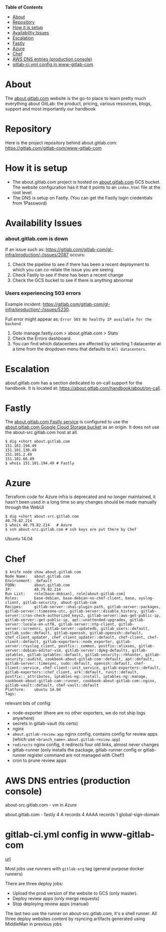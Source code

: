 <!-- markdown-toc start - Don't edit this section. Run M-x markdown-toc-refresh-toc -->
**Table of Contents**

- [About](#about)
- [Repository](#repository)
- [How it is setup](#how-it-is-setup)
- [Availability Issues](#availability-issues)
- [Escalation](#escalation)
- [Fastly](#fastly)
- [Azure](#azure)
- [Chef](#chef)
- [AWS DNS entries (production console)](#aws-dns-entries-production-console)
- [gitlab-ci.yml config in www-gitlab-com](#gitlab-ciyml-config-in-www-gitlab-com)

<!-- markdown-toc end -->

# About #
The [about.gitlab.com](https://gitlab.com/gitlab-com/www-gitlab-com) website is the go-to place to learn pretty much everything about GitLab: the product, pricing, various resources, blogs, support and most importantly our handbook 

# Repository #
Here is the project repository behind about.gitlab.com: https://gitlab.com/gitlab-com/www-gitlab-com

# How it is setup #
- The about.gitlab.com project is hosted on [about.gitlab.com](https://console.cloud.google.com/storage/browser/about.gitlab.com?forceOnBucketsSortingFiltering=false&authuser=1&folder=&organizationId=&project=gitlab-production) GCS bucket. The website configuration has it that it points to an `index.html` file at the root level. 
- The DNS is setup on Fastly. (You can get the Fastly login credentials from 1Password)

# Availability Issues #

### about.gitlab.com is down
If an issue such as: https://gitlab.com/gitlab-com/gl-infra/production/-/issues/2087 occurs:

1. Check the pipeline to see if there has been a recent deployment to which you can co-relate the issue you are seeing
2. Check Fastly to see if there has been a recent change
3. Check the GCS bucket to see if there is anything abnormal

### Users experiencing 503 errors

Example incident: https://gitlab.com/gitlab-com/gl-infra/production/-/issues/5230.

Full error might appear as: `Error 503 No healthy IP available for the backend`

1. Goto manage.fastly.com > about.gitlab.com > Stats
1. Check the Errors dashboard.
1. You can find which datacenters are affected by selecting 1 datacenter at a time from the dropdown menu that defaults to `All datacenters`.

# Escalation #

about.gitlab.com has a section dedicated to on-call support for the handbook. It is located at: https://about.gitlab.com/handbook/about/on-call.

# Fastly #

The [about.gitlab.com Fastly service](https://manage.fastly.com/configure/services/652MHuIME217ZATbh7vFWC)
is configured to use the [about.gitlab.com Google Cloud Storage bucket](https://console.cloud.google.com/storage/browser/about.gitlab.com?project=gitlab-production)
as an origin. It does not use the about-src.gitlab.com host at all.

```
$ dig +short about.gitlab.com
151.101.194.49
151.101.130.49
151.101.2.49
151.101.66.49
$ whois 151.101.194.49 # Fastly
```

# Azure #

Terraform code for Azure infra is deprecated and no longer maintained, it hasn't been used in a long time so any changes should be made manually through the WebUI

```
$ dig +short about-src.gitlab.com
40.79.82.214
$ whois 40.79.82.214   # Azure
$ ssh about-src.gitlab.com # ssh keys are put there by Chef

```

Ubuntu 14.04


# Chef #


```
$ knife node show about.gitlab.com
Node Name:   about.gitlab.com
Environment: _default
FQDN:        about.gitlab.com
IP:          40.79.82.214
Run List:    role[base-debian], role[about-gitlab-com]
Roles:       base-debian, base-debian-no-chef-client, base, syslog-client, gitlab-security, about-gitlab-com
Recipes:     gitlab-server::ohai-plugin-path, gitlab-server::packages, gitlab-server::timezone-utc, gitlab-server::disable_history, gitlab-server::cron-check-authorized_keys2, gitlab-server::aws-get-public-ip, gitlab-server::get-public-ip, apt::unattended-upgrades, gitlab-server::locale-en-utf8, gitlab-server::ntp-client, gitlab-server::screenrc, gitlab-server::updatedb, gitlab_users::default, gitlab_sudo::default, gitlab-openssh, gitlab-openssh::default, chef_client_updater, chef_client_updater::default, chef-client, chef-client::default, gitlab-exporters::node_exporter, gitlab-server::rsyslog_client, postfix::_common, postfix::aliases, gitlab-server::debian-editor-vim, gitlab-server::dpkg-defaults, gitlab-iptables, gitlab-iptables::default, gitlab-security::rkhunter, gitlab-security::auditd, cookbook-about-gitlab-com::default, apt::default, gitlab-server::timesync, sudo::default, openssh::default, chef-client::service, chef-client::init_service, gitlab-exporters::default, gitlab-exporters::chef_client, ark::default, runit::default, postfix::_attributes, iptables-ng::install, iptables-ng::manage, cookbook-about-gitlab-com::runner, cookbook-about-gitlab-com::nginx, gitlab-vault::default, chef-vault::default
Platform:    ubuntu 14.04
Tags:
```

relevant bits of config:
- node-exporter (there are no other exporters, we do not ship logs anywhere)
- secrets in gitlab-vault (tls certs)
- nginx
- `about.gitlab-review.app` nginx config, contains config for review apps (which use `<branch_name>.about.gitlab-review.app`)
- `redirects` nginx config, it redirects four old links, almost never changes
- gitlab-runner (only installs the package, gitlab-runner config or gitlab-runner register command are not managed with Chef!)
- cron to prune review apps

# AWS DNS entries (production console) #

about-src.gitlab.com - vm in Azure

about.gitlab.com - fastly
4 A records
4 AAAA records
1 global-sign-domain

# gitlab-ci.yml config in www-gitlab-com #

[url](https://gitlab.com/gitlab-com/www-gitlab-com/blob/master/.gitlab-ci.yml)

Most jobs use runners with `gitlab-org` tag (general purpose docker runners)

There are three deploy jobs:

- Upload the prod version of the website to GCS (only master).
- Deploy review apps (only merge requests)
- Stop deploying review apps (manual)

The last two use the runner on about-src.gitlab.com, it's a shell runner.
All three deploy websites content by rsyncing artifacts generated using MiddleMan in previous jobs

